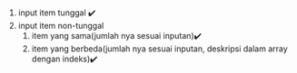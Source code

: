 1. input item tunggal ✔️
2. input item non-tunggal
    1. item yang sama(jumlah nya sesuai inputan)✔️
    1. item yang berbeda(jumlah nya sesuai inputan, deskripsi dalam array dengan indeks)✔️